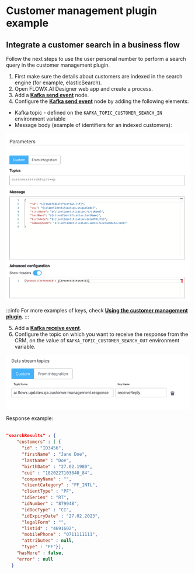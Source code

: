 # Customer management plugin example

## Integrate a customer search in a business flow

Follow the next steps to use the user personal number to perform a search query in the customer management plugin.

1. First make sure the details about customers are indexed in the search engine (for example, elasticSearch).
2. Open FLOWX.AI Designer web app and create a process.
3. Add a [**Kafka send event**](../../../../building-blocks/node/message-send-received-task-node.md#message-send-task) node.
4. Configure the [**Kafka send event**](../../../../building-blocks/node/message-send-received-task-node.md#message-send-task) node by adding the following elements:
* Kafka topic - defined on the `KAFKA_TOPIC_CUSTOMER_SEARCH_IN` environment variable
* Message body (example of identifiers for an indexed customers):

![](../../../img/crm_params.png)

:::info
For more examples of keys, check [**Using the customer management plugin**](using-the-crm-plugin.md).
:::

5. Add a [**Kafka receive event**](../../../../building-blocks/node/message-send-received-task-node.md#message-receive-task).
6. Configure the topic on which you want to receive the response from the CRM, on the value of `KAFKA_TOPIC_CUSTOMER_SEARCH_OUT` environment variable.

![](../../../img/crm_response.png)

Response example:

```json

"searchResults" : {
    "customers" : [ {
      "id" : "ID3456",
      "firstName" : "Jane Doe",
      "lastName" : "Doe",
      "birthDate" : "27.02.1980",
      "cui" : "1820227103840_84",
      "companyName" : "",
      "clientCategory" : "PF_INTL",
      "clientType" : "PF",
      "idSeries" : "RT",
      "idNumber" : "879948",
      "idDocType" : "CI",
      "idExpiryDate" : "27.02.2023",
      "legalForm" : "",
      "listId" : "4691602",
      "mobilePhone" : "0711111111",
      "attributes" : null,
      "type" : "PF"}],
    "hasMore" : false,
    "error" : null
  }

  ```